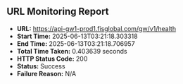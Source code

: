 ## URL Monitoring Report

- **URL:** https://api-gw1-prod1.fisglobal.com/gw/v1/health
- **Start Time:** 2025-06-13T03:21:18.303318
- **End Time:** 2025-06-13T03:21:18.706957
- **Total Time Taken:** 0.403639 seconds
- **HTTP Status Code:** 200
- **Status:** Success
- **Failure Reason:** N/A
